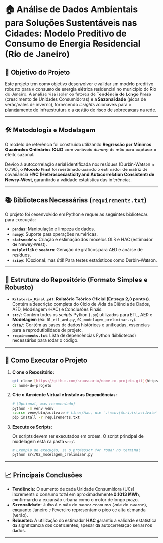 # 🏠 Análise de Dados Ambientais para Soluções Sustentáveis nas Cidades: Modelo Preditivo de Consumo de Energia Residencial (Rio de Janeiro)

## 🎯 Objetivo do Projeto

Este projeto tem como objetivo desenvolver e validar um modelo preditivo robusto para o consumo de energia elétrica residencial no município do Rio de Janeiro. A análise visa isolar os fatores de **Tendência de Longo Prazo** (crescimento de Unidades Consumidoras) e a **Sazonalidade** (picos de verão/vales de inverno), fornecendo *insights* acionáveis para o planejamento de infraestrutura e a gestão de risco de sobrecargas na rede.

---

## 🛠️ Metodologia e Modelagem

O modelo de referência foi construído utilizando **Regressão por Mínimos Quadrados Ordinários (OLS)** com variáveis *dummy* de mês para capturar o efeito sazonal.

Devido à autocorrelação serial identificada nos resíduos ($\text{Durbin-Watson} \approx 0.798$), o **Modelo Final** foi reestimado usando o estimador de matriz de covariância **HAC (Heteroscedasticity and Autocorrelation Consistent) de Newey-West**, garantindo a validade estatística das inferências.

---

## 📚 Bibliotecas Necessárias (`requirements.txt`)

O projeto foi desenvolvido em Python e requer as seguintes bibliotecas para execução:

* **`pandas`**: Manipulação e limpeza de dados.
* **`numpy`**: Suporte para operações numéricas.
* **`statsmodels`**: Criação e estimação dos modelos $\text{OLS}$ e $\text{HAC}$ (estimador de Newey-West).
* **`matplotlib`** e **`seaborn`**: Geração de gráficos para $\text{AED}$ e análise de resíduos.
* **`scipy`**: (Opcional, mas útil) Para testes estatísticos como $\text{Durbin-Watson}$.

---

## 📂 Estrutura do Repositório (Formato Simples e Robusto)

* **`Relatorio_Final.pdf`**: **Relatório Teórico Oficial (Entrega 2,0 pontos).** Contém a descrição completa do Ciclo de Vida da Ciência de Dados, $\text{AED}$, $\text{Modelagem (HAC)}$ e Conclusões Finais.
* **`src/`**: Contém todos os *scripts* Python (`.py`) utilizados para $\text{ETL}$, $\text{AED}$ e **Modelagem** (ex: `01_etl_aed.py`, `02_modelagem_preliminar.py`).
* **`data/`**: Contém as bases de dados históricas e unificadas, essenciais para a reprodutibilidade do projeto.
* **`requirements.txt`**: Lista de dependências Python (bibliotecas) necessárias para rodar o código.

---

## 🚀 Como Executar o Projeto

1.  **Clone o Repositório:**

    ```bash
    git clone [https://github.com/seuusuario/nome-do-projeto.git](https://github.com/seuusuario/nome-do-projeto.git)
    cd nome-do-projeto
    ```

2.  **Crie o Ambiente Virtual e Instale as Dependências:**

    ```bash
    # (Opcional, mas recomendado)
    python -m venv venv 
    source venv/bin/activate # Linux/Mac, use '.\venv\Scripts\activate' no Windows
    pip install -r requirements.txt
    ```

3.  **Execute os Scripts:**

    Os scripts devem ser executados em ordem. O script principal de modelagem está na pasta `src/`.

    ```bash
    # Exemplo de execução, se o professor for rodar no terminal
    python src/02_modelagem_preliminar.py
    ```

---

## 📈 Principais Conclusões

* **Tendência:** O aumento de cada Unidade Consumidora ($\text{UCs}$) incrementa o consumo total em aproximadamente **$0.1013 \text{ MWh}$**, confirmando a expansão urbana como o motor de longo prazo.
* **Sazonalidade:** Julho é o mês de menor consumo (vale de inverno), enquanto Janeiro e Fevereiro representam o pico de alta demanda (verão).
* **Robustez:** A utilização do estimador **HAC** garantiu a validade estatística da significância dos coeficientes, apesar da autocorrelação serial nos dados.

---
